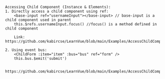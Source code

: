 	Accessing Child Component (Instance & Elements):
	1. Directly access a child component using ref:
		<base-input ref="usernameInput"></base-input> // base-input is a child component used in parent
		this.$refs.usernameInput.focus() //focus() is a method defined in child component

		Link: https://github.com/kabircse/LearnVue/blob/main/Examples/AccessChildComponentUsingRef.md

	2. Using event bus:
		<ChildForm :item="item" :bus="bus" ref="form" />
		this.bus.$emit('submit')

		https://github.com/kabircse/LearnVue/blob/main/Examples/AccessChildComponentUsingEventBus.md
